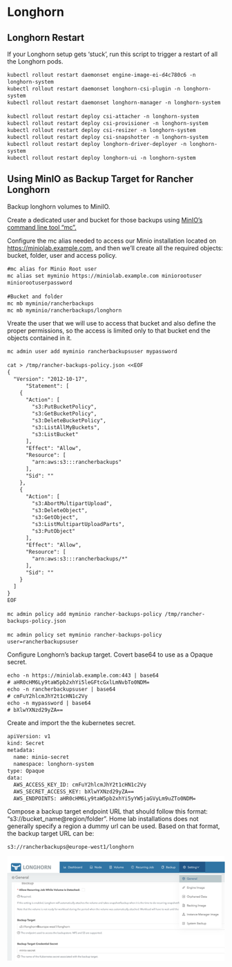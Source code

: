 # Longhorn
## Longhorn Restart
If your Longhorn setup gets ‘stuck’, run this script to trigger a restart of all the Longhorn pods.
```
kubectl rollout restart daemonset engine-image-ei-d4c780c6 -n longhorn-system
kubectl rollout restart daemonset longhorn-csi-plugin -n longhorn-system
kubectl rollout restart daemonset longhorn-manager -n longhorn-system

kubectl rollout restart deploy csi-attacher -n longhorn-system
kubectl rollout restart deploy csi-provisioner -n longhorn-system
kubectl rollout restart deploy csi-resizer -n longhorn-system
kubectl rollout restart deploy csi-snapshotter -n longhorn-system
kubectl rollout restart deploy longhorn-driver-deployer -n longhorn-system
kubectl rollout restart deploy longhorn-ui -n longhorn-system
```
## Using MinIO as Backup Target for Rancher Longhorn
Backup longhorn volumes to MiniIO.

Create a dedicated user and bucket for those backups using [MinIO’s command line tool “mc”.](https://github.com/minio/mc)

Configure the mc alias needed to access our Minio installation located on https://miniolab.example.com, and then we’ll create all the required objects: bucket, folder, user and access policy.
```
#mc alias for Minio Root user
mc alias set myminio https://miniolab.example.com miniorootuser miniorootuserpassword

#Bucket and folder
mc mb myminio/rancherbackups
mc mb myminio/rancherbackups/longhorn
```

Vreate the user that we will use to access that bucket and also define the proper permissions, so the access is limited only to that bucket end the objects contained in it.

```
mc admin user add myminio rancherbackupsuser mypassword

cat > /tmp/rancher-backups-policy.json <<EOF
{
  "Version": "2012-10-17",
      "Statement": [
    {
      "Action": [
        "s3:PutBucketPolicy",
        "s3:GetBucketPolicy",
        "s3:DeleteBucketPolicy",
        "s3:ListAllMyBuckets",
        "s3:ListBucket"
      ],
      "Effect": "Allow",
      "Resource": [
        "arn:aws:s3:::rancherbackups"
      ],
      "Sid": ""
    },
    {
      "Action": [
        "s3:AbortMultipartUpload",
        "s3:DeleteObject",
        "s3:GetObject",
        "s3:ListMultipartUploadParts",
        "s3:PutObject"
      ],
      "Effect": "Allow",
      "Resource": [
        "arn:aws:s3:::rancherbackups/*"
      ],
      "Sid": ""
    }
  ]
}
EOF

mc admin policy add myminio rancher-backups-policy /tmp/rancher-backups-policy.json

mc admin policy set myminio rancher-backups-policy user=rancherbackupsuser
```

Configure Longhorn’s backup target. Covert base64 to use as a Opaque secret.
```
echo -n https://miniolab.example.com:443 | base64
# aHR0cHM6Ly9taW5pb2xhYi5leGFtcGxlLmNvbTo0NDM=
echo -n rancherbackupsuser | base64
# cmFuY2hlcmJhY2t1cHN1c2Vy
echo -n mypassword | base64
# bXlwYXNzd29yZA==
```

Create and import the the kubernetes secret.
```
apiVersion: v1
kind: Secret
metadata:
  name: minio-secret
  namespace: longhorn-system
type: Opaque
data:
  AWS_ACCESS_KEY_ID: cmFuY2hlcmJhY2t1cHN1c2Vy
  AWS_SECRET_ACCESS_KEY: bXlwYXNzd29yZA==
  AWS_ENDPOINTS: aHR0cHM6Ly9taW5pb2xhYi5yYW5jaGVyLm9uZTo0NDM=
```

Compose a backup target endpoint URL that should follow this format: “s3://bucket_name@region/folder”. Home lab installations does not generally specify a region a dummy url can be used. Based on that format, the backup target URL can be:
```
s3://rancherbackups@europe-west1/longhorn
```
![Longhorn backup target](https://raw.githubusercontent.com/egeback/egeback.github.io/master/assets/images/longhorn-backup-target.png)

